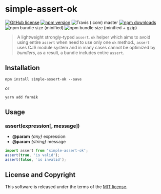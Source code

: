 # simple-assert-ok

[![GitHub license](https://img.shields.io/badge/license-MIT-blue.svg?style=flat-square)](https://github.com/a-tarasyuk/simple-assert-ok/blob/master/LICENSE) [![npm version](https://img.shields.io/npm/v/simple-assert-ok.svg?style=flat-square)](https://www.npmjs.com/package/simple-assert-ok) ![Travis (.com) master](https://img.shields.io/travis/com/a-tarasyuk/simple-assert-ok/master.svg?style=flat-square) [![npm downloads](https://img.shields.io/npm/dm/simple-assert-ok.svg?style=flat-square)](https://www.npmjs.com/package/simple-assert-ok) ![npm bundle size (minified)](https://img.shields.io/bundlephobia/min/simple-assert-ok.svg?style=flat-square) ![npm bundle size (minified + gzip)](https://img.shields.io/bundlephobia/minzip/simple-assert-ok.svg?style=flat-square)

> A lightweight strongly-typed `assert.ok` helper which aims to avoid using entire `assert` when need to use only one `ok` method., `assert` uses CJS module system and in many cases cannot be optimized by _bundlers_, as a result, a bundle includes entire `assert`.

## Installation

```shell
npm install simple-assert-ok --save
```
or

```shell
yarn add formik
```

## Usage

### assert(expression[, message])

* **@param** _{any}_ expression
* **@param** _{string}_ message

```typescript
import assert from 'simple-assert-ok';
assert(true, 'is valid');
assert(false, 'is invalid');
```

## License and Copyright

This software is released under the terms of the [MIT license](https://github.com/a-tarasyuk/create-rx-app/blob/master/LICENSE.md).
